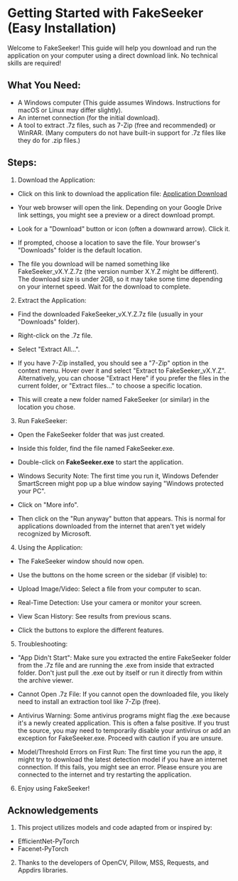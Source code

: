# Getting Started with FakeSeeker (Easy Installation)

Welcome to FakeSeeker! This guide will help you download and run the application on your computer using a direct download link. No technical skills are required!

## What You Need:

- A Windows computer (This guide assumes Windows. Instructions for macOS or Linux may differ slightly).
- An internet connection (for the initial download).
- A tool to extract .7z files, such as 7-Zip (free and recommended) or WinRAR. (Many computers do not have built-in support for .7z files like they do for .zip files.)

## Steps:

1. Download the Application:

- Click on this link to download the application file:
[Application Download](https://drive.google.com/file/d/1UMtDyzLD4PV7QkngxoANNTZ9qqvvDJPO/view?usp=sharing)

- Your web browser will open the link. Depending on your Google Drive link settings, you might see a preview or a direct download prompt.

- Look for a "Download" button or icon (often a downward arrow). Click it.

- If prompted, choose a location to save the file. Your browser's "Downloads" folder is the default location.

- The file you download will be named something like FakeSeeker_vX.Y.Z.7z (the version number X.Y.Z might be different). The download size is under 2GB, so it may take some time depending on your internet speed. Wait for the download to complete.

2. Extract the Application:

- Find the downloaded FakeSeeker_vX.Y.Z.7z file (usually in your "Downloads" folder).

- Right-click on the .7z file.

- Select "Extract All...".

- If you have 7-Zip installed, you should see a "7-Zip" option in the context menu. Hover over it and select "Extract to FakeSeeker_vX.Y.Z\". Alternatively, you can choose "Extract Here" if you prefer the files in the current folder, or "Extract files..." to choose a specific location.

- This will create a new folder named FakeSeeker (or similar) in the location you chose.

3. Run FakeSeeker:

- Open the FakeSeeker folder that was just created.

- Inside this folder, find the file named FakeSeeker.exe.

- Double-click on **FakeSeeker.exe** to start the application.

- Windows Security Note: The first time you run it, Windows Defender SmartScreen might pop up a blue window saying "Windows protected your PC".

- Click on "More info".

- Then click on the "Run anyway" button that appears. This is normal for applications downloaded from the internet that aren't yet widely recognized by Microsoft.

4. Using the Application:

- The FakeSeeker window should now open.

- Use the buttons on the home screen or the sidebar (if visible) to:

- Upload Image/Video: Select a file from your computer to scan.

- Real-Time Detection: Use your camera or monitor your screen.

- View Scan History: See results from previous scans.

- Click the buttons to explore the different features.

5. Troubleshooting:

- "App Didn't Start": Make sure you extracted the entire FakeSeeker folder from the .7z file and are running the .exe from inside that extracted folder. Don't just pull the .exe out by itself or run it directly from within the archive viewer.

- Cannot Open .7z File: If you cannot open the downloaded file, you likely need to install an extraction tool like 7-Zip (free).

- Antivirus Warning: Some antivirus programs might flag the .exe because it's a newly created application. This is often a false positive. If you trust the source, you may need to temporarily disable your antivirus or add an exception for FakeSeeker.exe. Proceed with caution if you are unsure.

- Model/Threshold Errors on First Run: The first time you run the app, it might try to download the latest detection model if you have an internet connection. If this fails, you might see an error. Please ensure you are connected to the internet and try restarting the application.

6. Enjoy using FakeSeeker!

## Acknowledgements
1. This project utilizes models and code adapted from or inspired by:
- EfficientNet-PyTorch
- Facenet-PyTorch
2. Thanks to the developers of OpenCV, Pillow, MSS, Requests, and Appdirs libraries.
